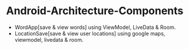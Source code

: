 # Android-Architecture-Components
- WordApp[save & view words] using ViewModel, LiveData & Room.
- LocationSave[save & view user locations] using google maps, viewmodel, livedata & room.
